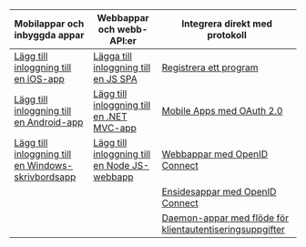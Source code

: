 | Mobilappar och inbyggda appar | Webbappar och webb-API:er | Integrera direkt med protokoll |
| --- | --- | --- |
| [Lägg till inloggning till en iOS-app](../articles/active-directory/develop/GuidedSetups/active-directory-ios.md) | [Lägga till inloggning till en JS SPA](../articles/active-directory/develop/GuidedSetups/active-directory-javascriptspa.md) |[Registrera ett program](../articles/active-directory/develop/active-directory-v2-app-registration.md) | 
[Lägg till inloggning till en Android-app](../articles/active-directory/develop/guidedsetups/active-directory-mobileanddesktopapp-android-intro.md) | [Lägg till inloggning till en .NET MVC-app](../articles/active-directory/develop/guidedsetups/active-directory-serversidewebapp-aspnetwebappowin-intro.md) |[Mobile Apps med OAuth 2.0](../articles/active-directory/develop/active-directory-v2-protocols-oauth-code.md) |
| [Lägg till inloggning till en Windows-skrivbordsapp](../articles/active-directory/develop/guidedsetups/active-directory-mobileanddesktopapp-windowsdesktop-intro.md) |[Lägg till inloggning till en Node JS-webbapp](../articles/active-directory/develop/active-directory-v2-devquickstarts-node-web.md) |[Webbappar med OpenID Connect](../articles/active-directory/develop/active-directory-v2-protocols-oidc.md) |
|  |  |[Ensidesappar med OpenID Connect](../articles/active-directory/develop/active-directory-v2-protocols-implicit.md) |
|  |  | [Daemon-appar med flöde för klientautentiseringsuppgifter](../articles/active-directory/develop/active-directory-v2-protocols-oauth-client-creds.md) |
